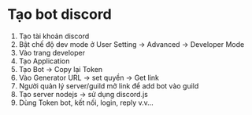# Tạo bot discord

1. Tạo tài khoản discord
2. Bật chế độ dev mode ở User Setting -> Advanced -> Developer Mode
3. Vào trang developer
4. Tạo Application
5. Tạo Bot -> Copy lại Token
6. Vào Generator URL -> set quyền -> Get link
7. Người quản lý server/guild mở link để add bot vào guild
8. Tạo server nodejs -> sử dụng discord.js
9. Dùng Token bot, kết nối, login, reply v.v...
